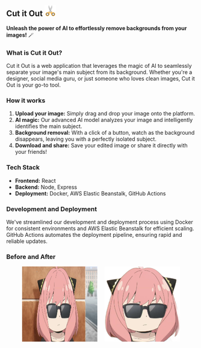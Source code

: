 ## Cut it Out   <img src="./client/src/assets/scissors-svgrepo-com.svg" width="30" height="30" alt="Cut it Out - AI Background Removal">

**Unleash the power of AI to effortlessly remove backgrounds from your images!** 🪄

### What is Cut it Out?
Cut it Out is a web application that leverages the magic of AI to seamlessly separate your image's main subject from its background. Whether you're a designer, social media guru, or just someone who loves clean images, Cut it Out is your go-to tool.

### How it works
1. **Upload your image:** Simply drag and drop your image onto the platform.
2. **AI magic:** Our advanced AI model analyzes your image and intelligently identifies the main subject.
3. **Background removal:** With a click of a button, watch as the background disappears, leaving you with a perfectly isolated subject.
4. **Download and share:** Save your edited image or share it directly with your friends!

### Tech Stack
* **Frontend:** React
* **Backend:** Node, Express
* **Deployment:** Docker, AWS Elastic Beanstalk, GitHub Actions

### Development and Deployment
We've streamlined our development and deployment process using Docker for consistent environments and AWS Elastic Beanstalk for efficient scaling. GitHub Actions automates the deployment pipeline, ensuring rapid and reliable updates.
<!---
 [Visit Here](https://cutitoutapp.com/)
--->
### Before and After

<div style="display: flex; justify-content: center; gap:20px;">
  <img src="./server/test.jpg" width="200" height="200" alt="Before Image" >
  <img src="./server/test-output-trimmed.webp" width="200" height="200" alt="After Image">
</div>
